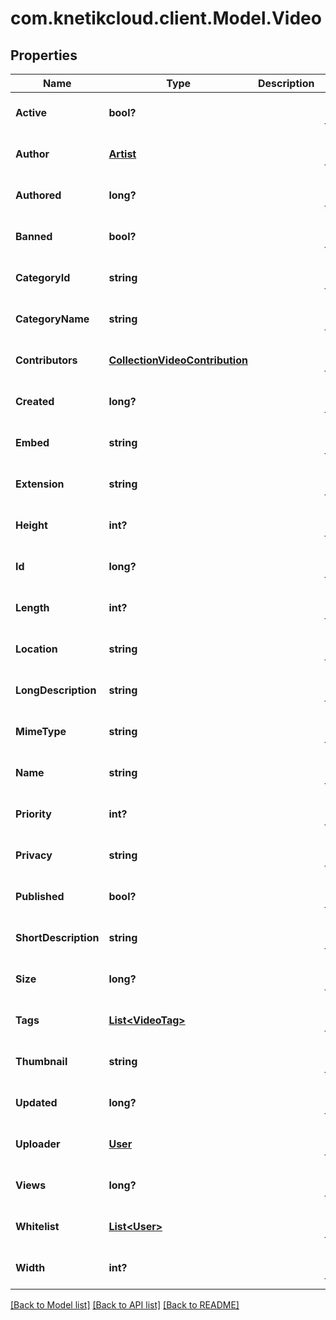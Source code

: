 # com.knetikcloud.client.Model.Video
## Properties

Name | Type | Description | Notes
------------ | ------------- | ------------- | -------------
**Active** | **bool?** |  | [optional] [default to null]
**Author** | [**Artist**](Artist.md) |  | [optional] [default to null]
**Authored** | **long?** |  | [optional] [default to null]
**Banned** | **bool?** |  | [optional] [default to null]
**CategoryId** | **string** |  | [optional] [default to null]
**CategoryName** | **string** |  | [optional] [default to null]
**Contributors** | [**CollectionVideoContribution**](CollectionVideoContribution.md) |  | [optional] [default to null]
**Created** | **long?** |  | [optional] [default to null]
**Embed** | **string** |  | [optional] [default to null]
**Extension** | **string** |  | [optional] [default to null]
**Height** | **int?** |  | [optional] [default to null]
**Id** | **long?** |  | [optional] [default to null]
**Length** | **int?** |  | [optional] [default to null]
**Location** | **string** |  | [optional] [default to null]
**LongDescription** | **string** |  | [optional] [default to null]
**MimeType** | **string** |  | [optional] [default to null]
**Name** | **string** |  | [optional] [default to null]
**Priority** | **int?** |  | [optional] [default to null]
**Privacy** | **string** |  | [optional] [default to null]
**Published** | **bool?** |  | [optional] [default to null]
**ShortDescription** | **string** |  | [optional] [default to null]
**Size** | **long?** |  | [optional] [default to null]
**Tags** | [**List&lt;VideoTag&gt;**](VideoTag.md) |  | [optional] [default to null]
**Thumbnail** | **string** |  | [optional] [default to null]
**Updated** | **long?** |  | [optional] [default to null]
**Uploader** | [**User**](User.md) |  | [optional] [default to null]
**Views** | **long?** |  | [optional] [default to null]
**Whitelist** | [**List&lt;User&gt;**](User.md) |  | [optional] [default to null]
**Width** | **int?** |  | [optional] [default to null]

[[Back to Model list]](../README.md#documentation-for-models) [[Back to API list]](../README.md#documentation-for-api-endpoints) [[Back to README]](../README.md)

